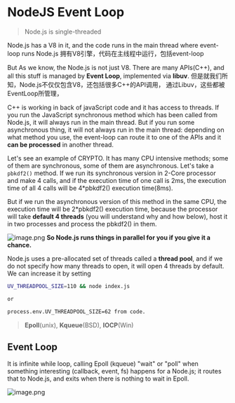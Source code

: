 # NodeJS Event Loop

> Node.js is single-threaded

Node.js has a V8 in it, and the code runs in the main thread where event-loop runs
Node.js 拥有V8引擎，代码在主线程中运行，包括event-loop

But As we know, the Node.js is not just V8. There are many APIs(C++), and all this stuff is managed by __Event Loop__, implemented via __libuv__.
但是就我们所知，Node.js不仅仅包含V8，还包括很多C++的API调用， 通过Libuv，这些都被EventLoop所管理，

C++ is working in back of javaScript code and it has access to threads. If you run the JavaScript synchronous method which has been called from Node.js, it will always run in the main thread. But if you run some asynchronous thing, it will not always run in the main thread: depending on what method you use, the event-loop can route it to one of the APIs and it __can be processed__ in another thread.

Let's see an example of CRYPTO. It has many CPU intensive methods; some of them are synchronous, some of them are asynchronous. Let's take a `pbkdf2()` method. If we run its synchronous version in 2-Core processor and make 4 calls, and if the execution time of one call is 2ms, the execution time of all 4 calls will be 4*pbkdf2() execution time(8ms).

But if we run the asynchronous version of this method in the same CPU, the execution time will be 2*pbkdf2() execution time, because the processor will take __default 4 threads__ (you will understand why and how below), host it in two processes and process the pbkdf2() in them.

![image.png](https://upload-images.jianshu.io/upload_images/77645-633e8c746937d478.png?imageMogr2/auto-orient/strip%7CimageView2/2/w/1240)
__So Node.js runs things in parallel for you if you give it a chance.__

Node.js uses a pre-allocated set of threads called a __thread pool__, and if we do not specify how many threads to open, it will open 4 threads by default. We can increase it by setting

```bash
UV_THREADPOOL_SIZE=110 && node index.js

or

process.env.UV_THREADPOOL_SIZE=62 from code.
```

> __Epoll__(unix), __Kqueue__(BSD), __IOCP__(Win)

## Event Loop

It is infinite while loop, calling Epoll (kqueue) "wait" or "poll" when something interesting (callback, event, fs) happens for a Node.js; it routes that to Node.js, and exits when there is nothing to wait in Epoll.

![image.png](https://upload-images.jianshu.io/upload_images/77645-e8e943f6087694d9.png?imageMogr2/auto-orient/strip%7CimageView2/2/w/1240)
